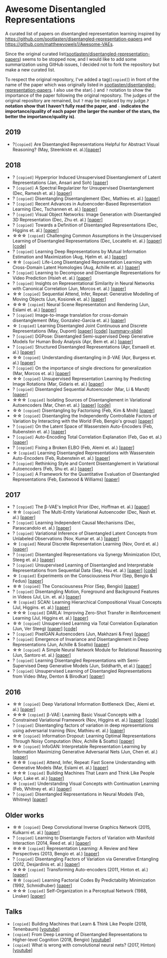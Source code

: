 # Awesome Disentangled Representations

A curated list of papers on disentangled representation learning inspired by https://github.com/sootlasten/disentangled-representation-papers and https://github.com/matthewvowels1/Awesome-VAEs.

Since the original curated list([sootlasten/disentangled-representation-papers](https://github.com/sootlasten/disentangled-representation-papers)) seems to be stopped now, and I would like to add some summarization using GitHub issues, I decided not to fork the repository but make a new curated list.

To respect the original repository, I've added a tag(`[copied]`) in front of the name of the paper which was originally listed in [sootlasten/disentangled-representation-papers](https://github.com/sootlasten/disentangled-representation-papers). I also use the star(`☆`) and `?` notation to show the importance of the paper following the original repository. The judges of the original repository are remained, but `?` may be replaced by my judge.**`?` notation show that I haven't fully read the paper, and `☆` indicates the importance/quality of each paper (the larger the number of the stars, the better the importance/quality is)**.

## 2019

* ?`[copied]` Are Disentangled Representations Helpful for Abstract Visual Reasoning? (May, Steenkiste et. al.)[[paper]](https://arxiv.org/abs/1905.12506)

## 2018

* ? `[copied]` Hyperprior Induced Unsupervised Disentanglement of Latent Representations (Jan, Ansari and Soh) [[paper]](https://arxiv.org/abs/1809.04497)
* ? `[copied]` A Spectral Regularizer for Unsupervised Disentanglement (Dec, Ramesh et. al.) [[paper]](https://arxiv.org/abs/1812.01161v1)
* ? `[copied]` Disentangling Disentanglement  (Dec, Mathieu et. al.) [[paper]](https://arxiv.org/abs/1812.02833v1)
* ? `[copied]` Recent Advances in Autoencoder-Based Representation Learning (Dec, Tschannen et. al.) [[paper]](http://bayesiandeeplearning.org/2018/papers/151.pdf?fbclid=IwAR0AKPuAsCFFsTCJ52o6-BkJebR9UuURnesksd1wf5QfLvuU2LBetc7moKc)
* ? `[copied]` Visual Object Networks: Image Generation with Disentangled 3D Representation (Dec, Zhu et. al.) [[paper]](https://arxiv.org/abs/1812.02725v1)
* ? `[copied]` Towards a Definition of Disentangled Representations (Dec, Higgins et. al.) [[paper]](https://arxiv.org/pdf/1812.02230v1.pdf)
* ☆☆☆ `[copied]` Challenging Common Assumptions in the Unsupervised Learning of Disentangled Representations (Dec, Locatello et. al.) [[paper]](https://arxiv.org/abs/1811.12359v1) [[code]](https://github.com/google-research/disentanglement\_lib)
* ? `[copied]` Learning Deep Representations by Mutual Information Estimation and Maximization (Aug, Hjelm et. al.) [[paper]](https://arxiv.org/abs/1808.06670)
* ☆☆ `[copied]` Life-Long Disentangled Representation Learning with Cross-Domain Latent Homologies (Aug, Achille et. al.) [[paper]](https://arxiv.org/abs/1808.06508)
* ? `[copied]` Learning to Decompose and Disentangle Representations for Video Prediction (Hsieh et. al.) [[paper]](https://arxiv.org/abs/1806.04166)
* ? `[copied]` Insights on Representational Similarity in Neural Networks with Canonical Correlation (Jun, Morcos et. al.) [[paper]](https://arxiv.org/abs/1806.05759)
* ☆☆ `[copied]` Sequential Attend, Infer, Repeat: Generative Modelling of Moving Objects (Jun, Kosiorek et. al.) [[paper]](https://arxiv.org/abs/1806.01794)
* ☆☆☆ `[copied]` Neural Scene Representation and Rendering (Jun, Eslami et. al.) [[paper]](https://deepmind.com/research/publications/neural-scene-representation-and-rendering/)
* ? `[copied]` Image-to-image translation for cross-domain disentanglement (May, Gonzalez-Garcia et. al.) [[paper]](https://arxiv.org/abs/1805.09730)
* ☆ `[copied]` Learning Disentangled Joint Continuous and Discrete Representations (May, Dupont) [[paper]](https://arxiv.org/abs/1804.00104) [[code]](https://github.com/Schlumberger/joint-vae) [[summary-slide]](./summary-slides/dupont2018learning.pdf)
* ? `[copied]` DGPose: Disentangled Semi-supervised Deep Generative Models for Human Body Analysis (Apr, Bem et. al.) [[paper]](https://arxiv.org/abs/1804.06364)
* ? `[copied]` Structured Disentangled Representations (Apr, Esmaeili et. al.) [[paper]](https://arxiv.org/abs/1804.02086)
* ☆☆ `[copied]` Understanding disentangling in β-VAE (Apr, Burgess et. al.) [[paper]](https://arxiv.org/abs/1804.03599)
* ? `[copied]` On the importance of single directions for generalization (Mar, Morcos et. al.) [[paper]](https://arxiv.org/abs/1803.06959)
* ☆☆ `[copied]` Unsupervised Representation Learning by Predicting Image Rotations (Mar, Gidaris et. al.) [[paper]](https://arxiv.org/abs/1803.07728)
* ? `[copied]` Disentangled Sequential Autoencoder (Mar, Li & Mandt) [[paper]](https://arxiv.org/abs/1803.02991)
* ☆☆☆ `[copied]` Isolating Sources of Disentanglement in Variational Autoencoders (Mar, Chen et. al.) [[paper]](https://arxiv.org/abs/1802.04942v2) [[code]](https://github.com/rtqichen/beta-tcvae)
* ☆☆ `[copied]` Disentangling by Factorising (Feb, Kim & Mnih) [[paper]](https://arxiv.org/abs/1802.05983)
* ☆☆ `[copied]` Disentangling the Independently Controllable Factors of Variation by Interacting with the World (Feb, Bengio's group) [[paper]](https://arxiv.org/abs/1802.09484)
* ? `[copied]` On the Latent Space of Wasserstein Auto-Encoders (Feb, Rubenstein et. al.) [[paper]](https://arxiv.org/abs/1802.03761)
* ? `[copied]` Auto-Encoding Total Correlation Explanation (Feb, Gao et. al.) [[paper]](https://arxiv.org/abs/1802.05822v1)
* ? `[copied]` Fixing a Broken ELBO (Feb, Alemi et. al.) [[paper]](https://arxiv.org/abs/1711.00464)
* ☆ `[copied]` Learning Disentangled Representations with Wasserstein Auto-Encoders (Feb, Rubenstein et. al.) [[paper]](https://openreview.net/forum?id=Hy79-UJPM)
* ? `[copied]` Rethinking Style and Content Disentanglement in Variational Autoencoders (Feb, Shu et. al.) [[paper]](https://openreview.net/forum?id=B1rQtwJDG)
* ? `[copied]` A Framework for the Quantitative Evaluation of Disentangled Representations (Feb, Eastwood & Williams) [[paper]](https://openreview.net/forum?id=By-7dz-AZ)

## 2017

* ? `[copied]` The β-VAE's Implicit Prior (Dec, Hoffman et. al.) [[paper]](http://bayesiandeeplearning.org/2017/papers/66.pdf)
* ☆☆ `[copied]` The Multi-Entity Variational Autoencoder (Dec, Nash et. al.) [[paper]](http://charlienash.github.io/assets/docs/mevae2017.pdf)
* ? `[copied]` Learning Independent Causal Mechanisms (Dec, Parascandolo et. al.) [[paper]](https://arxiv.org/abs/1712.00961)
* ? `[copied]` Variational Inference of Disentangled Latent Concepts from Unlabeled Observations (Nov, Kumar et. al.) [[paper]](https://arxiv.org/abs/1711.00848)
* ☆ `[copied]` Neural Discrete Representation Learning (Nov, Oord et. al.) [[paper]](https://arxiv.org/abs/1711.00937v2)
* ? `[copied]` Disentangled Representations via Synergy Minimization (Oct, Steeg et. al.) [[paper]](https://arxiv.org/abs/1710.03839v1)
* ? `[copied]` Unsupervised Learning of Disentangled and Interpretable Representations from Sequential Data (Sep, Hsu et. al.) [[paper]](https://arxiv.org/abs/1709.07902) [[code]](https://github.com/wnhsu/ScalableFHVAE)
* ☆ `[copied]` Experiments on the Consciousness Prior (Sep, Bengio & Fedus) [[paper]](https://ai-on.org/pdf/bengio-consciousness-prior.pdf)
* ☆☆ `[copied]` The Consciousness Prior (Sep, Bengio) [[paper]](https://arxiv.org/abs/1709.08568)
* ? `[copied]` Disentangling Motion, Foreground and Background Features in Videos (Jul, Lin. et. al.) [[paper]](https://imatge-upc.github.io/unsupervised-2017-cvprw/)
* ☆ `[copied]` SCAN: Learning Hierarchical Compositional Visual Concepts (Jul, Higgins. et. al.) [[paper]]( https://arxiv.org/abs/1707.03389)
* ☆☆☆ `[copied]` DARLA: Improving Zero-Shot Transfer in Reinforcement Learning (Jul, Higgins et. al.) [[paper]](https://arxiv.org/abs/1707.08475)
* ☆☆ `[copied]` Unsupervised Learning via Total Correlation Explanation (Jun, Ver Steeg) [[paper]](https://arxiv.org/abs/1706.08984) [[code]](https://github.com/gregversteeg/CorEx)
* ? `[copied]` PixelGAN Autoencoders (Jun, Makhzani & Frey) [[paper]](https://arxiv.org/abs/1706.00531)
* ? `[copied]` Emergence of Invariance and Disentanglement in Deep Representations (Jun, Achille & Soatto) [[paper]](https://arxiv.org/abs/1706.01350)
* ☆☆ `[copied]` A Simple Neural Network Module for Relational Reasoning (Jun, Santoro et. al.) [[paper]](https://arxiv.org/abs/1706.01427)
* ? `[copied]` Learning Disentangled Representations with Semi-Supervised Deep Generative Models  (Jun, Siddharth, et al.)  [[paper]](https://arxiv.org/abs/1706.00400)
* ? `[copied]` Unsupervised Learning of Disentangled Representations from Video (May, Denton & Birodkar) [[paper]](https://arxiv.org/abs/1705.10915)

## 2016

* ☆☆ `[copied]` Deep Variational Information Bottleneck (Dec, Alemi et. al.) [[paper]](https://arxiv.org/abs/1612.00410)
* ☆☆☆ `[copied]` β-VAE: Learning Basic Visual Concepts with a Constrained Variational Framework (Nov, Higgins et. al.) [[paper]](https://openreview.net/forum?id=Sy2fzU9gl) [[code]](https://github.com/sootlasten/beta-vae)
* ? `[copied]` Disentangling factors of variation in deep representations using adversarial training (Nov, Mathieu et. al.) [[paper]](https://arxiv.org/abs/1611.03383)
* ☆☆ `[copied]` Information Dropout: Learning Optimal Representations Through Noisy Computation (Nov, Achille & Soatto) [[paper]](https://arxiv.org/abs/1611.01353)
* ☆☆ `[copied]` InfoGAN: Interpretable Representation Learning by Information Maximizing Generative Adversarial Nets (Jun, Chen et. al.) [[paper]](https://arxiv.org/abs/1606.03657)
* ☆☆☆ `[copied]` Attend, Infer, Repeat: Fast Scene Understanding with Generative Models (Mar, Eslami et. al.) [[paper]](https://arxiv.org/abs/1603.08575?context=cs)
* ☆☆☆ `[copied]` Building Machines That Learn and Think Like People (Apr, Lake et. al.) [[paper]](https://arxiv.org/abs/1604.00289)
* ☆ `[copied]` Understanding Visual Concepts with Continuation Learning (Feb, Whitney et. al.) [[paper]](https://arxiv.org/abs/1602.06822)
* ? `[copied]` Disentangled Representations in Neural Models (Feb, Whitney) [[paper]](https://arxiv.org/abs/1602.02383v1)

## Older works

* ☆☆ `[copied]` Deep Convolutional Inverse Graphics Network (2015, Kulkarni et. al.) [[paper]](https://arxiv.org/abs/1503.03167)
* ? `[copied]` Learning to Disentangle Factors of Variation with Manifold Interaction (2014, Reed et. al.) [[paper]](http://proceedings.mlr.press/v32/reed14.pdf)
* ☆☆☆ `[copied]` Representation Learning: A Review and New Perspectives (2013, Bengio et. al.) [[paper]](https://arxiv.org/abs/1206.5538?context=cs)
* ? `[copied]` Disentangling Factors of Variation via Generative Entangling (2012, Desjardinis et. al.) [[paper]](https://arxiv.org/abs/1210.5474)
* ☆☆☆ `[copied]` Transforming Auto-encoders (2011, Hinton et. al.) [[paper]](https://www.cs.toronto.edu/~fritz/absps/transauto6.pdf)
* ☆☆ `[copied]` Learning Factorial Codes By Predictability Minimization (1992, Schmidhuber) [[paper]](https://www.mitpressjournals.org/doi/pdf/10.1162/neco.1992.4.6.863)
* ☆☆☆ `[copied]` Self-Organization in a Perceptual Network (1988, Linsker) [[paper]](https://ieeexplore.ieee.org/stamp/stamp.jsp?tp=&arnumber=36)

## Talks

* `[copied]` Building Machines that Learn & Think Like People (2018, Tenenbaum) [[youtube]](https://www.youtube.com/watch?v=RB78vRUO6X8&t=1807s)
* `[copied]` From Deep Learning of Disentangled Representations to Higher-level Cognition (2018, Bengio) [[youtube]](https://www.youtube.com/watch?v=Yr1mOzC93xs)
* `[copied]` What is wrong with convolutional neural nets? (2017, Hinton) [[youtube]](https://www.youtube.com/watch?v=rTawFwUvnLE&t=2152s)
